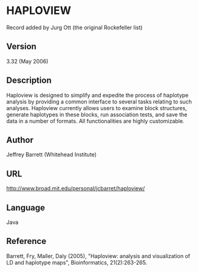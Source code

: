 # HAPLOVIEW
Record added by Jurg Ott (the original Rockefeller list)

## Version
3.32 (May 2006)

## Description
Haploview is designed to simplify and expedite the process of haplotype analysis by providing a common interface to several tasks relating to such analyses. Haploview currently allows users to examine block structures, generate haplotypes in these blocks, run association tests, and save the data in a number of formats. All functionalities are highly customizable.

## Author
Jeffrey Barrett (Whitehead Institute)

## URL
http://www.broad.mit.edu/personal/jcbarret/haploview/

## Language
Java

## Reference
Barrett, Fry, Maller, Daly (2005), "Haploview: analysis and visualization of LD and haplotype maps", Bioinformatics, 21(2):263-265.